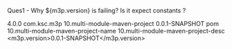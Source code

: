 Ques1 - Why <version>${m3p.version}</version> is failing? Is it expect constants ?

<modelVersion>4.0.0</modelVersion>
	<groupId>com.ksc.m3p</groupId>
	<artifactId>10.multi-module-maven-project</artifactId>
	<!-- why is this failing -->
	<!--  
		<version>${m3p.version}</version>
	-->
	<version>0.0.1-SNAPSHOT</version>
	<packaging>pom</packaging>
	<name>10.multi-module-maven-project-name</name>
	<description>10.multi-module-maven-project-desc</description>
	<properties>
		<m3p.version>0.0.1-SNAPSHOT</m3p.version>
	</properties>